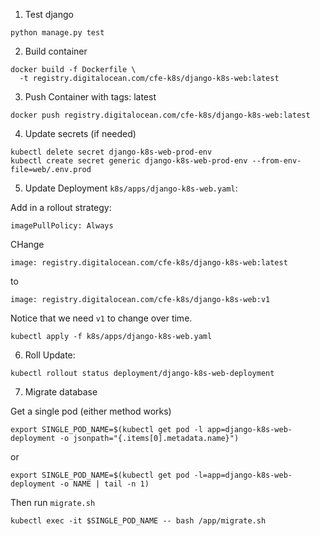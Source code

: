 1. Test django

```
python manage.py test
```

2. Build container

```
docker build -f Dockerfile \
  -t registry.digitalocean.com/cfe-k8s/django-k8s-web:latest 
```

3. Push Container with tags: latest

```
docker push registry.digitalocean.com/cfe-k8s/django-k8s-web:latest
```

4. Update secrets (if needed)

```
kubectl delete secret django-k8s-web-prod-env
kubectl create secret generic django-k8s-web-prod-env --from-env-file=web/.env.prod

```

5. Update Deployment `k8s/apps/django-k8s-web.yaml`:

Add in a rollout strategy:


`imagePullPolicy: Always`

CHange 
```
image: registry.digitalocean.com/cfe-k8s/django-k8s-web:latest
```
to

```
image: registry.digitalocean.com/cfe-k8s/django-k8s-web:v1 
```
Notice that we need `v1` to change over time.


```
kubectl apply -f k8s/apps/django-k8s-web.yaml
```

6. Roll Update:
```
kubectl rollout status deployment/django-k8s-web-deployment
```
7. Migrate database

Get a single pod (either method works)

```
export SINGLE_POD_NAME=$(kubectl get pod -l app=django-k8s-web-deployment -o jsonpath="{.items[0].metadata.name}")
```
or 
```
export SINGLE_POD_NAME=$(kubectl get pod -l=app=django-k8s-web-deployment -o NAME | tail -n 1)
```

Then run `migrate.sh` 

```
kubectl exec -it $SINGLE_POD_NAME -- bash /app/migrate.sh
```